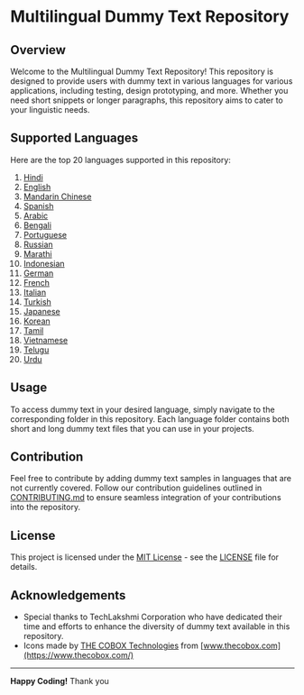 # Multilingual Dummy Text Repository 
      
## Overview 

Welcome to the Multilingual Dummy Text Repository! This repository is designed to provide users with dummy text in various languages for various applications, including testing, design prototyping, and more. Whether you need short snippets or longer paragraphs, this repository aims to cater to your linguistic needs.

## Supported Languages 

Here are the top 20 languages supported in this repository:

1. [Hindi](./Hindi)
2. [English](./English)
3. [Mandarin Chinese](./Chinese)
4. [Spanish](./Spanish)
5. [Arabic](./Arabic)
6. [Bengali](./Bengali)
7. [Portuguese](./Portuguese)
8. [Russian](./Russian)
9. [Marathi](./Marathi)
10. [Indonesian](./Indonesian)
11. [German](./German)
12. [French](./French)
13. [Italian](./Italian)
14. [Turkish](./Turkish)
15. [Japanese](./Japanese)
16. [Korean](./Korean)
17. [Tamil](./Tamil)
18. [Vietnamese](./Vietnamese)
19. [Telugu](./Telugu)
20. [Urdu](./Urdu)

## Usage

To access dummy text in your desired language, simply navigate to the corresponding folder in this repository. Each language folder contains both short and long dummy text files that you can use in your projects.

## Contribution

Feel free to contribute by adding dummy text samples in languages that are not currently covered. Follow our contribution guidelines outlined in [CONTRIBUTING.md](CONTRIBUTING.md) to ensure seamless integration of your contributions into the repository.

## License

This project is licensed under the [MIT License](LICENSE) - see the [LICENSE](LICENSE) file for details.

## Acknowledgements

- Special thanks to TechLakshmi Corporation  who have dedicated their time and efforts to enhance the diversity of dummy text available in this repository.
- Icons made by [THE COBOX Technologies](https://www.freepik.com) from [www.thecobox.com](https://www.thecobox.com/)

---

**Happy Coding!** Thank you
